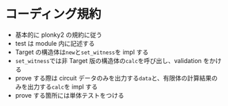 # コーディング規約

- 基本的に plonky2 の規約に従う
- test は module 内に記述する
- Target の構造体は`new`と`set_witness`を impl する
- `set_witness`では非 Target 版の構造体の`calc`を呼び出し、validation をかける
- prove する際は circuit データのみを出力する`data`と、有限体の計算結果のみを出力する`calc`を impl する
- prove する箇所には単体テストをつける
